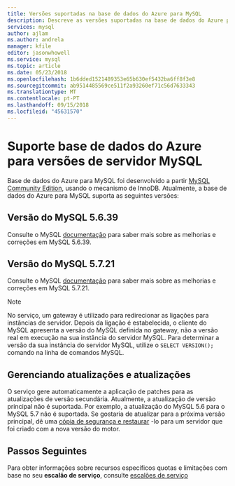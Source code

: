 ```yaml
---
title: Versões suportadas na base de dados do Azure para MySQL
description: Descreve as versões suportadas na base de dados do Azure para MySQL.
services: mysql
author: ajlam
ms.author: andrela
manager: kfile
editor: jasonwhowell
ms.service: mysql
ms.topic: article
ms.date: 05/23/2018
ms.openlocfilehash: 1b6dded1521489353e65b630ef5432ba6ff8f3e8
ms.sourcegitcommit: ab9514485569ce511f2a93260ef71c56d7633343
ms.translationtype: MT
ms.contentlocale: pt-PT
ms.lasthandoff: 09/15/2018
ms.locfileid: "45631570"
---
```

# <a name="supported-azure-database-for-mysql-server-versions"></a>Suporte base de dados do Azure para versões de servidor MySQL
Base de dados do Azure para MySQL foi desenvolvido a partir [MySQL Community Edition](https://www.mysql.com/products/community/), usando o mecanismo de InnoDB.  Atualmente, a base de dados do Azure para MySQL suporta as seguintes versões:

## <a name="mysql-version-5639"></a>Versão do MySQL 5.6.39
Consulte o MySQL [documentação](https://dev.mysql.com/doc/relnotes/mysql/5.6/en/news-5-6-39.html) para saber mais sobre as melhorias e correções em MySQL 5.6.39.

## <a name="mysql-version-5721"></a>Versão do MySQL 5.7.21
Consulte o MySQL [documentação](https://dev.mysql.com/doc/relnotes/mysql/5.7/en/news-5-7-21.html) para saber mais sobre as melhorias e correções em MySQL 5.7.21.

> [!NOTE]
> No serviço, um gateway é utilizado para redirecionar as ligações para instâncias de servidor. Depois da ligação é estabelecida, o cliente do MySQL apresenta a versão do MySQL definida no gateway, não a versão real em execução na sua instância do servidor MySQL. Para determinar a versão da sua instância do servidor MySQL, utilize o `SELECT VERSION();` comando na linha de comandos MySQL.

## <a name="managing-updates-and-upgrades"></a>Gerenciando atualizações e atualizações
O serviço gere automaticamente a aplicação de patches para as atualizações de versão secundária. Atualmente, a atualização de versão principal não é suportada. Por exemplo, a atualização do MySQL 5.6 para o MySQL 5.7 não é suportada. Se gostaria de atualizar para a próxima versão principal, dê uma [cópia de segurança e restaurar](./concepts-migrate-dump-restore.md) -lo para um servidor que foi criado com a nova versão do motor.

## <a name="next-steps"></a>Passos Seguintes

Para obter informações sobre recursos específicos quotas e limitações com base no seu **escalão de serviço**, consulte [escalões de serviço](./concepts-pricing-tiers.md)
